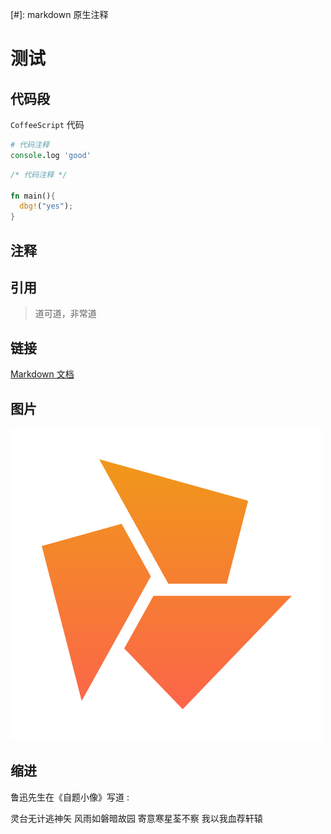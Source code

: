 [#]: markdown 原生注释

# 测试

## 代码段

`CoffeeScript` 代码

```coffee
# 代码注释
console.log 'good'
```

```rust
/* 代码注释 */

fn main(){
  dbg!("yes");
}
```

## 注释

<!-- 单行 HTML 注释 -->

<!--
多行
HTML
注释
-->

## 引用

> 道可道，非常道

## 链接

[Markdown 文档](https://github.com/xxai-art/xxai-art-md)

## 图片

![xxAI.Art 品牌标识](https://raw.githubusercontent.com/xxai-art/web/main/file/svg/logo.svg)

## 缩进

鲁迅先生在《自题小像》写道 :

  灵台无计逃神矢
  风雨如磐暗故园
  寄意寒星荃不察
  我以我血荐轩辕
